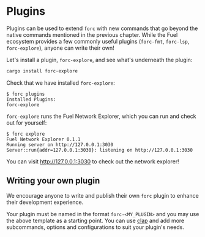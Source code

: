 # Plugins

Plugins can be used to extend `forc` with new commands that go beyond the native commands mentioned in the previous chapter. While the Fuel ecosystem provides a few commonly useful plugins (`forc-fmt`, `forc-lsp`, `forc-explore`), anyone can write their own!

Let's install a plugin, `forc-explore`, and see what's underneath the plugin:

```sh
cargo install forc-explore
```

Check that we have installed `forc-explore`:

```console
$ forc plugins
Installed Plugins:
forc-explore
```

`forc-explore` runs the Fuel Network Explorer, which you can run and check out for yourself:

```console
$ forc explore
Fuel Network Explorer 0.1.1
Running server on http://127.0.0.1:3030
Server::run{addr=127.0.0.1:3030}: listening on http://127.0.0.1:3030
```

You can visit http://127.0.0.1:3030 to check out the network explorer!

## Writing your own plugin

We encourage anyone to write and publish their own `forc` plugin to enhance their development experience.

Your plugin must be named in the format `forc-<MY_PLUGIN>` and you may use the above template as a starting point. You can use [clap](https://docs.rs/clap/latest/clap/) and add more subcommands, options and configurations to suit your plugin's needs.
